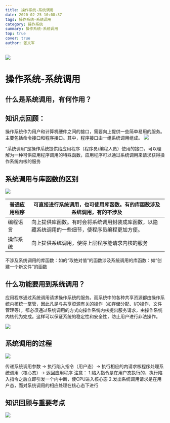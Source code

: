 ```yaml
---
title: 操作系统-系统调用
date: 2020-02-25 10:08:37
tags: 操作系统-系统调用
category: 操作系统
summary: 操作系统-系统调用
top: true
cover: true
author: 张文军
---
```


![](/images/favicon.png)

# 操作系统-系统调用



## 什么是系统调用，有何作用？

##  知识点回顾：
操作系统作为用户和计算机硬件之间的接口，需要向上提供一些简单易用的服务。主要包括命令接口和程序接口。其中，程序接口由一组系统调用组成。
![](http://zhangwenjun-1258908231.cos.ap-nanjing.myqcloud.com/%E6%93%8D%E4%BD%9C%E7%B3%BB%E7%BB%9F-%E8%BF%9B%E7%A8%8B%E4%B8%8E%E7%BA%BF%E7%A8%8B/20200225101914306.png)

“系统调用”是操作系统提供给应用程序（程序员/编程人员）使用的接口，可以理解为一种可供应用程序调用的特殊函数，应用程序可以通过系统调用来请求获得操作系统内核的服务





##  系统调用与库函数的区别

![](http://zhangwenjun-1258908231.cos.ap-nanjing.myqcloud.com/%E6%93%8D%E4%BD%9C%E7%B3%BB%E7%BB%9F-%E8%BF%9B%E7%A8%8B%E4%B8%8E%E7%BA%BF%E7%A8%8B/20200225103115383.png)

| 普通应用程序 | 可直接进行系统调用，也可使用库函数。有的库函数涉及系统调用，有的不涉及 |
| ------------ | ------------------------------------------------------------ |
| 编程语言     | 向上提供库函数。有时会将系统调用封装成库函数，以隐藏系统调用的一些细节，使程序员编程更加方便。 |
| 操作系统     | 向上提供系统调用，使得上层程序能请求内核的服务               |

不涉及系统调用的库函数：如的“取绝对值”的函数涉及系统调用的库函数：如“创建一个新文件”的函数

##  什么功能要用到系统调用？

应用程序通过系统调用请求操作系统的服务。而系统中的各种共享资源都由操作系统内核统一掌管，因此凡是与共享资源有关的操作（如存储分配、I/O操作、文件管理等），都必须通过系统调用的方式向操作系统内核提出服务请求，由操作系统内核代为完成。这样可以保证系统的稳定性和安全性，防止用户进行非法操作。

![](http://zhangwenjun-1258908231.cos.ap-nanjing.myqcloud.com/%E6%93%8D%E4%BD%9C%E7%B3%BB%E7%BB%9F-%E8%BF%9B%E7%A8%8B%E4%B8%8E%E7%BA%BF%E7%A8%8B/20200225103425952.png)



##  系统调用的过程

![](http://zhangwenjun-1258908231.cos.ap-nanjing.myqcloud.com/%E6%93%8D%E4%BD%9C%E7%B3%BB%E7%BB%9F-%E8%BF%9B%E7%A8%8B%E4%B8%8E%E7%BA%BF%E7%A8%8B/20200225103737264.png)

传递系统调用参数 -> 执行陷入指令（用户态）-> 执行相应的内请求核程序处理系统调用（核心态）-> 返回应用程序
注意：
	1.陷入指令是在用户态执行的，执行陷入指令之后立即引发一个内中断，使CPU进入核心态 
	2.发出系统调用请求是在用户态，而对系统调用的相应处理在核心态下进行

##  知识回顾与重要考点

![](http://zhangwenjun-1258908231.cos.ap-nanjing.myqcloud.com/%E6%93%8D%E4%BD%9C%E7%B3%BB%E7%BB%9F-%E8%BF%9B%E7%A8%8B%E4%B8%8E%E7%BA%BF%E7%A8%8B/20200225104207988.png)


